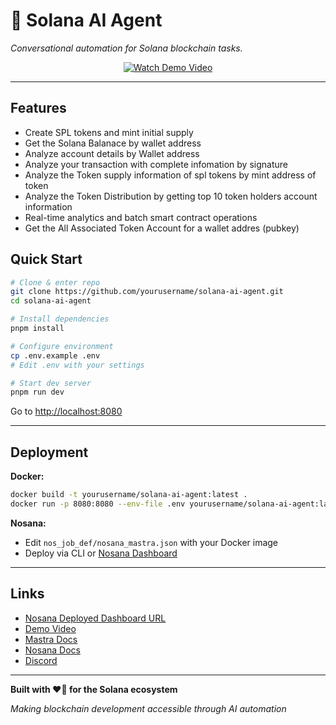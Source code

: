 # 🌟 Solana AI Agent

*Conversational automation for Solana blockchain tasks.*

<div align="center">

<a href="https://x.com/ajeyakumara07/status/1942493271474987168">
  <img src="https://img.shields.io/badge/🎥%20Watch%20Demo%20Video-Click%20Here-orange?style=for-the-badge" alt="Watch Demo Video" />
</a>

</div>


---

## Features

- Create SPL tokens and mint initial supply
- Get the Solana Balanace by wallet address
- Analyze  account details by Wallet address
- Analyze your transaction with complete infomation by signature 
- Analyze the Token supply information of spl tokens by mint address of token 
- Analyze the Token Distribution by getting top 10 token holders account information
- Real-time analytics and batch smart contract operations
- Get the All Associated Token Account for a wallet addres (pubkey)

## Quick Start

```bash
# Clone & enter repo
git clone https://github.com/yourusername/solana-ai-agent.git
cd solana-ai-agent

# Install dependencies
pnpm install

# Configure environment
cp .env.example .env
# Edit .env with your settings

# Start dev server
pnpm run dev
```

Go to [http://localhost:8080](http://localhost:8080)

---

## Deployment

**Docker:**
```bash
docker build -t yourusername/solana-ai-agent:latest .
docker run -p 8080:8080 --env-file .env yourusername/solana-ai-agent:latest
```

**Nosana:**
- Edit `nos_job_def/nosana_mastra.json` with your Docker image
- Deploy via CLI or [Nosana Dashboard](https://dashboard.nosana.com/deploy)

---

## Links
-  [Nosana Deployed Dashboard URL](https://dashboard.nosana.com/jobs/59BAGAjyeXXppXQL48hdSa1AaNE5h2943DQ5FmRJMZWH)
- [Demo Video](https://x.com/ajeyakumara07/status/1942319063415546197)
- [Mastra Docs](https://mastra.ai/docs)
- [Nosana Docs](https://docs.nosana.io)
- [Discord](https://nosana.com/discord)

---

**Built with ❤️🤍 for the Solana ecosystem**

*Making blockchain development accessible through AI automation*

